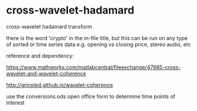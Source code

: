 # cross-wavelet-hadamard
cross-wavelet hadamard transform

there is the word 'crypto' in the m-file title, but this can be run on any type of sorted or time series data e.g. opening vs closing price, stereo audio, etc

reference and dependency:

https://www.mathworks.com/matlabcentral/fileexchange/47985-cross-wavelet-and-wavelet-coherence

http://grinsted.github.io/wavelet-coherence

use the conversions.ods open office form to determine time points of interest
